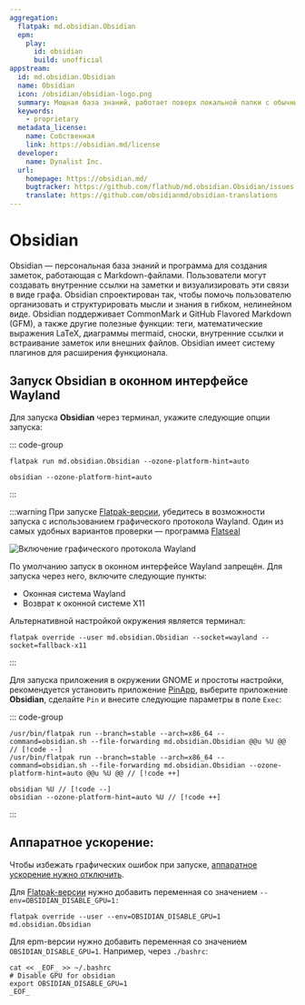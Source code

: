 ```yaml
---
aggregation:
  flatpak: md.obsidian.Obsidian
  epm:
    play:
      id: obsidian
      build: unofficial
appstream:
  id: md.obsidian.Obsidian
  name: Obsidian
  icon: /obsidian/obsidian-logo.png
  summary: Мощная база знаний, работает поверх локальной папки с обычными текстовыми файлами Markdown.
  keywords:
    - proprietary
  metadata_license:
    name: Собственная
    link: https://obsidian.md/license
  developer:
    name: Dynalist Inc.
  url:
    homepage: https://obsidian.md/
    bugtracker: https://github.com/flathub/md.obsidian.Obsidian/issues
    translate: https://github.com/obsidianmd/obsidian-translations
---
```


# Obsidian

Obsidian — персональная база знаний и программа для создания заметок, работающая с Markdown-файлами. Пользователи могут создавать внутренние ссылки на заметки и визуализировать эти связи в виде графа. Obsidian спроектирован так, чтобы помочь пользователю организовать и структурировать мысли и знания в гибком, нелинейном виде. Obsidian поддерживает CommonMark и GitHub Flavored Markdown (GFM), а также другие полезные функции: теги, математические выражения LaTeX, диаграммы mermaid, сноски, внутренние ссылки и встраивание заметок или внешних файлов. Obsidian имеет систему плагинов для расширения функционала.

<!--@include: @ru/apps/.parts/install/content-flatpak.md-->
<!--@include: @ru/apps/.parts/install/content-epm-play.md-->

## Запуск Obsidian в оконном интерфейсе Wayland

Для запуска **Obsidian** через терминал, укажите следующие опции запуска:

::: code-group

```shell[flatpak]
flatpak run md.obsidian.Obsidian --ozone-platform-hint=auto
```

```shell[epm play]
obsidian --ozone-platform-hint=auto
```

:::

:::warning
При запуске [Flatpak-версии](/package-manager/flatpak/), убедитесь в возможности запуска с использованием графического протокола Wayland. Один из самых удобных вариантов проверки — программа [Flatseal](/apps/flatseal/)

![Включение графического протокола Wayland](/obsidian/obsidian-1.png)

По умолчанию запуск в оконном интерфейсе Wayland запрещён. Для запуска через него, включите следующие пункты:

- Оконная система Wayland
- Возврат к оконной системе X11

Альтернативной настройкой окружения является терминал:

```shell
flatpak override --user md.obsidian.Obsidian --socket=wayland --socket=fallback-x11
```

:::

Для запуска приложения в окружении GNOME и простоты настройки, рекомендуется установить приложение [PinApp](/apps/pin-app/), выберите приложение **Obsidian**, сделайте `Pin` и внесите следующие параметры в поле `Exec`:

::: code-group

```shell[flatpak]
/usr/bin/flatpak run --branch=stable --arch=x86_64 --command=obsidian.sh --file-forwarding md.obsidian.Obsidian @@u %U @@ // [!code --]
/usr/bin/flatpak run --branch=stable --arch=x86_64 --command=obsidian.sh --file-forwarding md.obsidian.Obsidian --ozone-platform-hint=auto @@u %U @@ // [!code ++]
```

```shell[epm play]
obsidian %U // [!code --]
obsidian --ozone-platform-hint=auto %U // [!code ++]
```

:::

## Аппаратное ускорение:

Чтобы избежать графических ошибок при запуске, [аппаратное ускорение нужно отключить](https://github.com/flathub/md.obsidian.Obsidian?tab=readme-ov-file#gpu-acceleration).

Для [Flatpak-версии](/package-manager/flatpak/) нужно добавить переменная со значением `--env=OBSIDIAN_DISABLE_GPU=1:`

```shell
flatpak override --user --env=OBSIDIAN_DISABLE_GPU=1 md.obsidian.Obsidian
```

Для epm-версии нужно добавить переменная со значением `OBSIDIAN_DISABLE_GPU=1`. Например, через `./bashrc`:

```shell
cat << _EOF_ >> ~/.bashrc
# Disable GPU for obsidian
export OBSIDIAN_DISABLE_GPU=1
_EOF_
```
